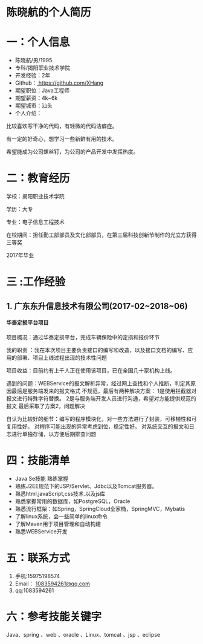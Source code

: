 # 陈晓航的个人简历

 

# 一：个人信息

* 陈晓航/男/1995
* 专科/揭阳职业技术学院
* 开发经验：2年
* Github：[ https://github.com/XHang ](https://github.com/XHang)
* 期望职位：Java工程师
* 期望薪资：4k~6k
* 期望城市：汕头
* 个人介绍：

比较喜欢写干净的代码，有轻微的代码洁癖症。

有一定的好奇心，想学习一些新鲜有用的技术。

希望能成为公司螺丝钉，为公司的产品开发中发挥热度。

# 二：教育经历

  学校：揭阳职业技术学院  	

  学历：大专 

  专业：电子信息工程技术 

  在校期间：担任勤工部部员及文化部部员，在第三届科技创新节制作的光立方获得三等奖

  2017年毕业 

# 三 :工作经验

## 1. 广东东升信息技术有限公司(2017-02~2018~06)

#### 华泰定损平台项目

项目概况：通过华泰定损平台，完成车辆保险中的定损和报价环节 

我的职责 ：我在本次项目主要负责接口的编写和改造，以及接口文档的编写、应用的部署、项目上线过程出现的技术性问题

项目收益：目前约有上千人正在使用该项目，已在全国几十家机构上线。 

遇到的问题：WEBService的报文解析异常，经过网上查找和个人推断，判定其原因最后是服务端发来的报文格式	                               不规范，最后有两种解决方案：
1是使用拦截器对报文进行特殊字符替换。
2是与服务端开发人员进行沟通，希望对方能提供规范的报文
最后采取了方案2，问题解决

自认为比较好的细节：编写的程序模块化，对一些方法进行了封装，可移植性和可复用性好。
对程序可能出现的异常考虑到位，稳定性好。
对系统交互的报文和日志进行单独存储，以方便后期排查问题

# 四：技能清单

* Java Se技能 熟练掌握
* 熟练J2EE规范下的JSP/Servlet、Jdbc以及Tomcat服务器。  
* 熟悉html,javaScript,css技术.以及js库 
* 熟悉掌握常用的数据库，如PostgreSQL，Oracle
* 熟悉流行框架：如Spring，SpringCloud全家桶，SpringMVC，Mybatis 
* 了解linux系统，会一些简单的linux命令 
* 了解Maven用于项目管理和自动构建
* 熟悉WEBService开发

# 五：联系方式

1. 手机:15975198574
2. Email： 1083594261@qq.com
3. qq:1083594261

# 六：参考技能关键字

Java、spring 、web 、oracle 、Linux、tomcat 、jsp 、eclipse 

